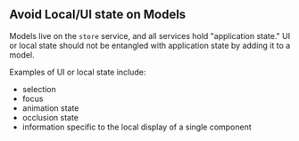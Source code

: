## Avoid Local/UI state on Models

Models live on the `store` service, and all services hold "application state."
UI or local state should not be entangled with application state by adding
it to a model.

Examples of UI or local state include:

* selection 
* focus 
* animation state 
* occlusion state
* information specific to the local display of a single component 
